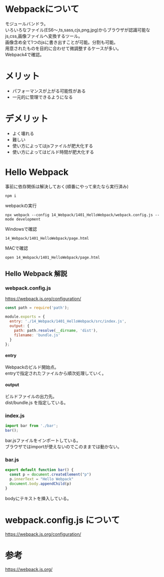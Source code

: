# Webpackについて

モジュールバンドラ。  
いろいろなファイル(ES6〜,ts,sass,cjs,png,jpg)からブラウザが認識可能なjs,css,画像ファイルへ変換するツール。  
画像含め全て1つのjsに書き出すことが可能。分割も可能。  
用意されたものを目的に合わせて微調整するケースが多い。  
Webpack4で確認。  

# メリット

- パフォーマンスが上がる可能性がある
- 一元的に管理できるようになる

# デメリット

- よく壊れる
- 難しい
- 使い方によってはjsファイルが肥大化する
- 使い方によってはビルド時間が肥大化する

# Hello Webpack

事前に依存関係は解決しておく(順番にやって来たなら実行済み)

```
npm i
```

webpackの実行

```
npx webpack --config 14_Webpack/1401_HelloWebpack/webpack.config.js --mode development
```

Windowsで確認

```
14_Webpack/1401_HelloWebpack/page.html 
```

MACで確認

```
open 14_Webpack/1401_HelloWebpack/page.html 
```


## Hello Webpack 解説

### webpack.config.js
https://webpack.js.org/configuration/

``` js
const path = require('path');

module.exports = {
  entry: './14_Webpack/1401_HelloWebpack/src/index.js',
  output: {
    path: path.resolve(__dirname, 'dist'),
    filename: 'bundle.js'
  }
};
```

#### entry
Webpackのビルド開始点。  
entryで指定されたファイルから順次処理していく。

#### output
ビルドファイルの出力先。  
dist/bundle.js を指定している。  

### index.js

``` js
import bar from './bar';
bar();
```

bar.jsファイルをインポートしている。  
ブラウザではimportが使えないのでこのままでは動かない。  

### bar.js

``` js
export default function bar() {
  const p = document.createElement("p")
  p.innerText = "Hello Webpack"
  document.body.appendChild(p)
}
```

bodyにテキストを挿入している。  

# webpack.config.js について
https://webpack.js.org/configuration/

# 参考

https://webpack.js.org/
